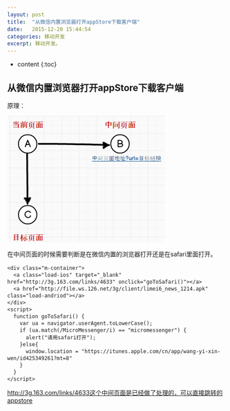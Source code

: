 ```yaml
---
layout: post
title:  "从微信内置浏览器打开appStore下载客户端"
date:   2015-12-20 15:44:54
categories: 移动开发
excerpt: 移动开发。
---
```


* content
{:toc}

## 从微信内置浏览器打开appStore下载客户端

原理：

![原理](https://github.com/liuyan5258/liuyan5258.github.io/blob/master/static/images/img-01.png?raw=true)  

在中间页面的时候需要判断是在微信内置的浏览器打开还是在safari里面打开。

    <div class="m-container">
      <a class="load-ios" target="_blank" href="http://3g.163.com/links/4633" onclick="goToSafari()"></a>
      <a href="http://file.ws.126.net/3g/client/limei6_news_1214.apk" class="load-andriod"></a>
    </div>
    <script>
      function goToSafari() {
        var ua = navigator.userAgent.toLowerCase();
        if (ua.match(/MicroMessenger/i) == "micromessenger") {
          alert("请用safari打开");
        }else{
          window.location = "https://itunes.apple.com/cn/app/wang-yi-xin-wen/id425349261?mt=8"
        }
      }
    </script>

http://3g.163.com/links/4633这个中间页面是已经做了处理的，可以直接跳转的appstore